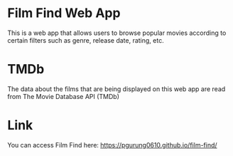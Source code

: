 # Film Find Web App
This is a web app that allows users to browse popular movies according to certain filters such as genre, release date, rating, etc.

# TMDb
The data about the films that are being displayed on this web app are read from The Movie Database API (TMDb)

# Link
You can access Film Find here: https://pgurung0610.github.io/film-find/
